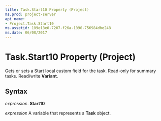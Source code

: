 ```yaml
---
title: Task.Start10 Property (Project)
ms.prod: project-server
api_name:
- Project.Task.Start10
ms.assetid: 109e18e0-7207-f26a-1090-756984dbe248
ms.date: 06/08/2017
---
```



# Task.Start10 Property (Project)

Gets or sets a Start local custom field for the task. Read-only for summary tasks. Read/write **Variant**.


## Syntax

 _expression_. **Start10**

 _expression_ A variable that represents a **Task** object.


